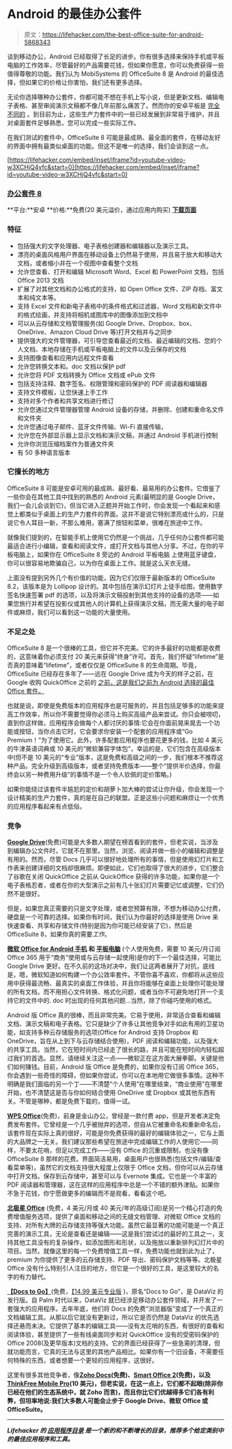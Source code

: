 # Android 的最佳办公套件

> 原文：<https://lifehacker.com/the-best-office-suite-for-android-5868343>

谈到移动办公，Android 已经取得了长足的进步。你有很多选择来保持手机或平板电脑的工作效率，尽管最好的产品需要花钱，但如果你愿意，你可以免费获得一些值得尊敬的功能。我们认为 MobiSystems 的 OfficeSuite 8 是 Android 的最佳选择，但如果它的价格让你害怕，我们还有更多选择。



无论你选择哪种办公套件，你都可能不想在手机上写小说，但是更新文档、编辑电子表格、甚至审阅演示文稿都不像几年前那么痛苦了。然而你的安卓平板是 [完全不同的](https://lifehacker.com/how-tablets-are-actually-great-productivity-tools-5779982) 。到目前为止，这些生产力套件中的一些已经发展到非常易于维护，并且对桌面套件足够熟悉，您可以完成一些实际工作。

在我们测试的套件中，OfficeSuite 8 可能是最成熟、最全面的套件，在移动友好的界面中拥有最类似桌面的功能。但这不是唯一的选择，我们会谈到这一点。

 [https://lifehacker.com/embed/inset/iframe?id=youtube-video-w3XCHjQ4vfc&start=0](https://lifehacker.com/embed/inset/iframe?id=youtube-video-w3XCHjQ4vfc&start=0) 

### [办公套件 8](http://www.mobisystems.com/)

**平台:**安卓
**价格:**免费(20 美元溢价，通过应用内购买)
[**下载页面**](https://play.google.com/store/apps/details?id=com.mobisystems.office)

### 特征

*   包括强大的文字处理器、电子表格创建器和编辑器以及演示工具。
*   漂亮的桌面风格用户界面在移动设备上仍然易于使用，并且易于放大和移动大文档，或者缩小并在一个视图中查看整个文档
*   允许您查看、打开和编辑 Microsoft Word、Excel 和 PowerPoint 文档，包括 Office 2013 文档
*   扩展了对其他文档和办公格式的支持，如 Open Office 文件、ZIP 存档、富文本和纯文本等。
*   支持 Excel 文件和新电子表格中的条件格式和过滤器，Word 文档和新文件中的格式绘画，并支持将相机或图库中的图像添加到文档中
*   可以从云存储和文档管理服务(如 Google Drive、Dropbox、box、OneDrive、Amazon Cloud Drive 等)打开文档并与之同步
*   提供强大的文件管理器，可引导您查看最近的文档、最近编辑的文档、您的个人文档、本地存储在手机或平板电脑上的文件以及云保存的文档
*   支持图像查看和应用内远程文件查看
*   允许您转换文本和。doc 文档以保护 pdf
*   允许您将 PDF 文档转换为 Office 文档或 ePub 文件
*   包括支持注释、数字签名、权限管理和密码保护的 PDF 阅读器和编辑器
*   支持文件模板，让您快速上手工作
*   支持对多个作者和共享文档进行修订
*   允许您通过文件管理器管理 Android 设备的存储，并删除、创建和重命名文件和文件夹
*   允许您通过电子邮件、蓝牙文件传输、Wi-Fi 直接传输，
*   允许您在外部显示器上显示文档和演示文稿，并通过 Android 手机进行控制
*   允许你浏览压缩档案作为普通文件夹
*   有 50 多种语言版本

### 它擅长的地方

OfficeSuite 8 可能是安卓可用的最成熟、最好看、最易用的办公套件。它借鉴了一些你会在其他工具中找到的熟悉的 Android 元素(最明显的是 Google Drive，我们一会儿会谈到它)，但当它进入正题并开始工作时，你会发现一个看起来和感觉上都类似于桌面上的生产力套件的界面。这并不是说它特别漂亮或什么的，只是说它令人耳目一新，不那么难用，塞满了按钮和菜单，很难在旅途中工作。

就像我们提到的，在智能手机上使用它仍然是一个挑战，几乎任何办公套件都可能最适合进行小编辑，查看和阅读文件，或打开文档与其他人分享。不过，在你的平板电脑上，如果你在 OfficeSuite 8 旁边的 Android 平板电脑 上使用蓝牙键盘，你可以很容易地欺骗自己，以为你在桌面上工作。就是这么天衣无缝。

上面没有提到另外几个有价值的功能，因为它们仅限于最新版本的 OfficeSuite 8.2，该版本是为 Lollipop 设计的。其中包括在演示幻灯片上徒手绘图，使用数字签名快速签署 pdf 的选项，以及将演示文稿投射到其他支持的设备的选项——如果您旅行并希望在投影仪或其他人的计算机上获得演示文稿，而无需大量的电子邮件或麻烦，我们可以看到这一功能的大量使用。

### 不足之处

OfficeSuite 8 是一个很棒的工具，但它并不完美。它的许多最好的功能都是收费的，这意味着你必须支付 20 美元来获得“终身”许可。首先，我们怀疑“lifetime”是否真的意味着“lifetime”，或者仅仅是 OfficeSuite 8 的生命周期。毕竟，OfficeSuite 已经存在多年了——远在 Google Drive 成为今天的样子之前，在 Google 收购 QuickOffice 之前的 [之前，这是我们之前为 Android 选择的最佳 Office 套件。](https://lifehacker.com/google-docs-and-sheets-for-android-get-ui-update-many-1598686424)

也就是说，即使是免费版本的应用程序也是可服务的，并且包括足够多的功能来提高工作效率，所以你不需要觉得你必须马上购买高级产品来尝试。你只会被唠叨，直到你这样做，应用程序会做每个人都讨厌的事情:它会在你面前晃来晃去一个功能或按钮，当你点击它时，它会要求你安装一个配套的应用程序或“Go Premium！”为了使用它。此外，许多配套应用程序也要花更多的钱，比如 4 美元的牛津英语词典或 10 美元的“微软兼容字体包”，幸运的是，它们包含在高级版本中(但不是 10 美元的“专业”版本，这是免费和高级之间的一步，我们根本不推荐这种产品。完全升级到高级版本，或者坚持免费版本——整个“提供半价选择，你最终会以另一种费用升级”的事情不是一个令人钦佩的定价策略。)

如果你能绕过该套件半尴尬的定价和胡萝卜加大棒的尝试让你升级，你会发现一个设计精美的生产力套件，真的是在自己的联盟。正是这些小问题和麻烦让一个优秀的应用程序看起来有点低俗。

### 竞争

[**Google Drive**](http://www.google.com/docs/about/)(免费)可能是大多数人期望在榜首看到的套件，但老实说，当涉及到编辑办公文件时，它就不在那里。当然，浏览、阅读并做一些小的编辑和调整是有用的。然而，尽管 Docs 几乎可以很好地处理所有的事情，但是使用幻灯片和工作表来创建详细的文档却很麻烦。即便如此，它们也取得了很大的进步，它们整合了谷歌在关闭 QuickOffice 之前从 QuickOffice 获得的许多功能，如果你是一个电子表格忍者，或者在你的大型演示之前有几十张幻灯片需要记忆或调整，它们仍然不是很好。

但是，如果您真正需要的只是文字处理，或者您预算有限，不想为移动办公付费，硬盘是一个可靠的选择。如果你有时间，我们认为你最好的选择是使用 Drive 来快速查看、共享和存储文件(特别是因为你可能已经安装了它)，然后是 OfficeSuite 8，如果你真的需要*工作*。

[**微软 Office for Android 手机**](https://products.office.com/en-us/mobile/office-android-phone) **和** [**平板电脑**](https://products.office.com/en-us/mobile/office-android-tablet) (个人使用免费，需要 10 美元/月订阅 Office 365 用于“商务”使用或与云存储一起使用)是你的下一个最佳选择，可能比 Google Drive 更好。在不久前的这场对决中，我们让这两者展开了对抗，底线是，嗯，微软知道如何构建一个办公效率套件。不管你喜不喜欢，你都将从这些应用中获得最流畅、最真实的桌面工作体验，并且你将能够在桌面上处理你可能处理的所有文档，而不用担心文件转换、格式化问题，或者当你不可避免地打开一个支持它的文件中的. doc 时出现的任何其他问题...当然，除了你碰巧使用的格式。

Android 版 Office 真的很棒，而且非常完美。它易于使用，非常适合查看和编辑文档、演示文稿和电子表格。它只是缺少了许多让其他竞争对手如此有用的卫星功能，如支持多种云存储服务的选项(Office for Android 支持 Dropbox 和 OneDrive，旨在从上到下与云存储结合使用)，PDF 阅读和编辑功能，以及强大的共享工具。当然，它在短时间内已经走了很长的路，并且可能在短时间内轻松超过我们的首选。显然，请继续关注这一点——微软正在这方面大展拳脚。关键是他们如何赚钱。目前，Android 版 Office 是免费的，如果你没有订阅 Office 365，你会遇到一些奇怪的障碍，但如果你尝试，你可以在本地用它做很多事情。这种不明确是我们面临的另一个丁——不清楚“个人使用”在哪里结束，“商业使用”在哪里开始，也不清楚这是否与你如何结合使用 OneDrive 或 Dropbox 或其他东西有关。不管是哪种，都是免费下载的，值得一试。

[**WPS Office**](https://market.android.com/details?id=cn.wps.moffice_eng)(免费)，前身是金山办公，曾经是一款付费 app，但是开发者决定免费发布套件。它曾经是一个几乎被抛弃的选项，但自从它被重命名和重新命名后，该套件现在实际上真的很好，可能是你免费获得的最好的编辑体验之一，它与上面的大品牌之一无关。我们建议那些希望在旅途中完成编辑工作的人使用它——同样，不要太花哨，但足以完成工作——没有 Office 的沉重或限制，也没有像 OfficeSuite 8 那样的花费。界面简洁易用，桌面用户也很熟悉(包括文件/编辑/查看菜单等)，虽然它的文档支持很大程度上仅限于 Office 文档，但你可以从云存储中打开文档，保存到云存储中，甚至可以与 Evernote 集成。它也是一个丰富的 PDF 阅读器和管理器，这在这样的应用程序中总是一个不错的额外津贴。如果你不急于花钱，你宁愿做更多的编辑而不是观看，看看这个吧。

[**北极星 Office**](https://www.polarisoffice.com/) (免费，4 美元/月或 40 美元/年的高级订阅)是另一个精心打造的免费增值服务选项，提供了桌面和移动之间的无缝文档管理、对微软 Office 文档的支持、对所有大牌的云存储支持等强大功能。虽然它最显著的功能可能是一个真正完善的演示工具，无论是查看还是编辑——这是我们尝试过的最好的工具之一，支持其他工具没有的复杂操作，如添加图形和形状，以及拖放以重新排列幻灯片中的项目。当然，就像这里的每一个免费增值工具一样，免费功能也就到此为止了，premium 为你提供了更多的云存储支持、PDF 导出、密码保护文档等等。北极星 Office 没有什么特别引人注目的地方，但它是一个很好的工具，是这里较大的名字的有力替代。

[**【Docs to Go】**](https://play.google.com/store/apps/details?id=com.dataviz.docstogo)(免费，[【14.99 美元专业版](https://play.google.com/store/apps/details?id=com.dataviz.docstogoapp) )，原名“Docs to Go”，是 DataViz 的发行版。自 Palm 时代以来，DataViz 就已经涉足移动办公套件领域，并开发了一套强大的应用程序。去年年底，他们将 Docs 的免费“浏览器版”变成了一个真正的文档编辑工具。从那以后它就没有更新过，所以它是否仍然是 DataViz 的优先选择还悬而未决。它提供了基本的编辑工具——没有太花哨的东西，有很好的查看和阅读体验，甚至提供了一些有线桌面同步和对 QuickOffice 没有的受密码保护的 Office 2008(及更早版本)文档的支持。它的界面已经获得了一些急需的清理，但就功能而言，它真的无法与这里的其他产品相比。如果你有一个旧设备，不需要任何特殊的东西，或者想要一个更轻的应用程序，这很好。

这里有很多其他竞争者，像[**Zoho Docs**](https://play.google.com/store/apps/details?id=com.zoho.docs)**(免费)、[**Smart Office 2**](https://play.google.com/store/apps/details?id=com.picsel.tgv.app.smartoffice)(免费)，以及[**ThinkFree Mobile Pro**](https://play.google.com/store/apps/details?id=com.tf.thinkdroid.ampro)(10 美元)，但老实说，在这一点上，它们都不起眼(除非你已经在他们的生态系统中，就 Zoho 而言)，而且你比它们优越得多它们各有利弊，但坦率地说:我们大多数人可能会止步于 Google Drive、微软 Office 或 OfficeSuite。** 

* * *

***Lifehacker 的* [*应用程序目录*](http://lifehacker.com/apps) *是一个新的和不断增长的目录，推荐多个给定类别中的最佳应用程序和工具。***